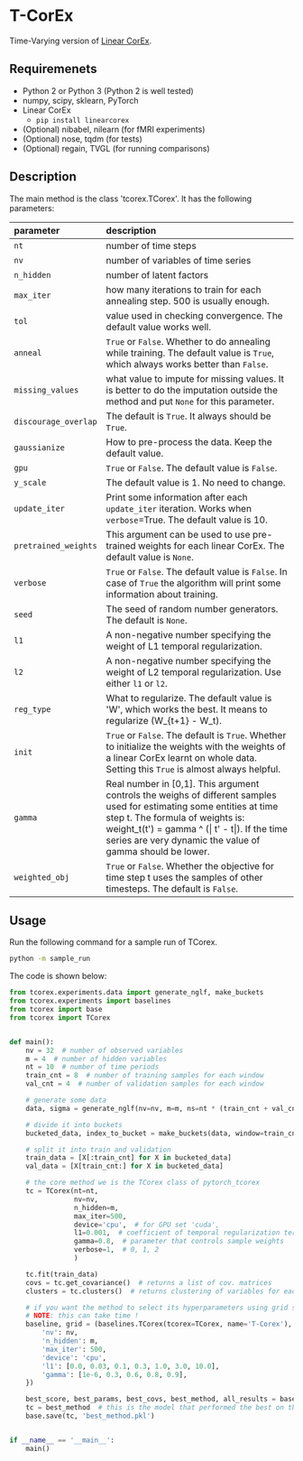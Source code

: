 # T-CorEx

Time-Varying version of [Linear CorEx](https://arxiv.org/abs/1706.03353).

## Requiremenets
* Python 2 or Python 3 (Python 2 is well tested)
* numpy, scipy, sklearn, PyTorch
* Linear CorEx
    * `pip install linearcorex`
* (Optional) nibabel, nilearn  (for fMRI experiments)
* (Optional) nose, tqdm (for tests)
* (Optional) regain, TVGL (for running comparisons)

## Description

The main method is the class 'tcorex.TCorex'. It has the following parameters:


| parameter | description |
|:---------|:---|
|`nt`| number of time steps|
| `nv`| number of variables of time series|
| `n_hidden` | number of latent factors|
| `max_iter` | how many iterations to train for each annealing step. 500 is usually enough.|
| `tol`| value used in checking convergence. The default value works well.|
| `anneal`| `True` or `False`. Whether to do annealing while training. The default value is `True`, which always works better than `False`.|
| `missing_values`| what value to impute for missing values. It is better to do the imputation outside the method and put `None` for this parameter.|
| `discourage_overlap` | The default is `True`. It always should be `True`.|
| `gaussianize` | How to pre-process the data. Keep the default value.|
| `gpu` | `True` or `False`. The default value is `False`.|
| `y_scale`  | The default value is 1. No need to change.|
| `update_iter` | Print some information after each `update_iter` iteration. Works when `verbose`=True. The default value is 10.|
| `pretrained_weights` | This argument can be used to use pre-trained weights for each linear CorEx. The default value is `None`.|
| `verbose` | `True` or `False`. The default value is `False`. In case of `True` the algorithm will print some information about training.|
| `seed` | The seed of random number generators. The default is `None`.|
| `l1` | A non-negative number specifying the weight of L1 temporal regularization.|
| `l2` | A non-negative number specifying the weight of L2 temporal regularization. Use either `l1` or `l2`.|
| `reg_type` | What to regularize. The default value is 'W', which works the best. It means to regularize  (W_{t+1} - W_t). |
| `init` | `True` or `False`. The default is `True`. Whether to initialize the weights with the weights of a linear CorEx learnt on whole data. Setting this `True` is almost always helpful.|
| `gamma` | Real number in [0,1]. This argument controls the weighs of different samples used for estimating some entities at time step t. The formula of weights is: weight_t(t') = gamma ^ (\| t' - t\|). If the time series are very dynamic the value of gamma should be lower.|
| `weighted_obj` | `True` or `False`. Whether the objective for time step t uses the samples of other timesteps. The default is `False`.|


## Usage

Run the following command for a sample run of TCorex. 
```bash
python -m sample_run
```

The code is shown below:
``` python 
from tcorex.experiments.data import generate_nglf, make_buckets
from tcorex.experiments import baselines
from tcorex import base
from tcorex import TCorex


def main():
    nv = 32  # number of observed variables
    m = 4  # number of hidden variables
    nt = 10  # number of time periods
    train_cnt = 8  # number of training samples for each window
    val_cnt = 4  # number of validation samples for each window

    # generate some data
    data, sigma = generate_nglf(nv=nv, m=m, ns=nt * (train_cnt + val_cnt))

    # divide it into buckets
    bucketed_data, index_to_bucket = make_buckets(data, window=train_cnt + val_cnt, stride='full')

    # split it into train and validation
    train_data = [X[:train_cnt] for X in bucketed_data]
    val_data = [X[train_cnt:] for X in bucketed_data]

    # the core method we is the TCorex class of pytorch_tcorex
    tc = TCorex(nt=nt,
                nv=nv,
                n_hidden=m,
                max_iter=500,
                device='cpu',  # for GPU set 'cuda',
                l1=0.001,  # coefficient of temporal regularization term
                gamma=0.8,  # parameter that controls sample weights
                verbose=1,  # 0, 1, 2
                )

    tc.fit(train_data)
    covs = tc.get_covariance()  # returns a list of cov. matrices
    clusters = tc.clusters()  # returns clustering of variables for each time step

    # if you want the method to select its hyperparameters using grid search
    # NOTE: this can take time !
    baseline, grid = (baselines.TCorex(tcorex=TCorex, name='T-Corex'), {
        'nv': nv,
        'n_hidden': m,
        'max_iter': 500,
        'device': 'cpu',
        'l1': [0.0, 0.03, 0.1, 0.3, 1.0, 3.0, 10.0],
        'gamma': [1e-6, 0.3, 0.6, 0.8, 0.9],
    })

    best_score, best_params, best_covs, best_method, all_results = baseline.select(train_data, val_data, grid)
    tc = best_method  # this is the model that performed the best on the validation data, you can use it as above
    base.save(tc, 'best_method.pkl')


if __name__ == '__main__':
    main()
```
